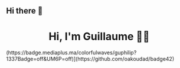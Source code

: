 ## Hi there 👋
<div align="center"><h1>Hi, I'm Guillaume 👨‍💻</h1></div>
(https://badge.mediaplus.ma/colorfulwaves/guphilip?1337Badge=off&UM6P=off)](https://github.com/oakoudad/badge42)
<!--
**LaGuibole/LaGuibole** is a ✨ _special_ ✨ repository because its `README.md` (this file) appears on your GitHub profile.

Here are some ideas to get you started:

- 🔭 I’m currently working on ...
- 🌱 I’m currently learning ...
- 👯 I’m looking to collaborate on ...
- 🤔 I’m looking for help with ...
- 💬 Ask me about ...
- 📫 How to reach me: ...
- 😄 Pronouns: ...
- ⚡ Fun fact: ...
-->
